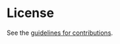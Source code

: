 # License

See the
[guidelines for contributions](https://github.com/oauthstuff/draft-ietf-oauth-security-topics/blob/master/CONTRIBUTING.md).
